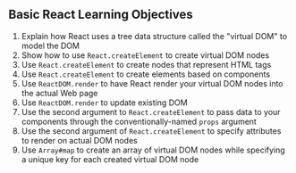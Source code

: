 ## Basic React Learning Objectives

1. Explain how React uses a tree data structure called the "virtual DOM" to model the DOM
2. Show how to use `React.createElement` to create virtual DOM nodes
3. Use `React.createElement` to create nodes that represent HTML tags
4. Use `React.createElement` to create elements based on components
5. Use `ReactDOM.render` to have React render your virtual DOM nodes into the actual Web page
6. Use `ReactDOM.render` to update existing DOM
7. Use the second argument to `React.createElement` to pass data to your components through the conventionally-named `props` argument
8. Use the second argument of `React.createElement` to specify attributes to render on actual DOM nodes
9. Use `Array#map` to create an array of virtual DOM nodes while specifying a unique key for each created virtual DOM node